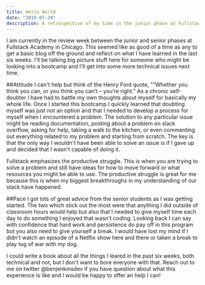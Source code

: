 ```yaml
---
title: Hello World
date: "2019-07-24"
description: A retrospective of my time in the junior phase at Fullstack Academy.
---
```


I am currently in the review week between the junior and senior phases at
Fullstack Academy in Chicago. This seemed like as good of a time as any to get
a basic blog off the ground and reflect on what I have learned in the last six
weeks. I'll be talking big picture stuff here for someone who might be looking
into a bootcamp and I'll get into some more technical issues next time.

##Attitude
I can't help but think of the Henry Ford quote, "“Whether you think you can, or
you think you can’t – you’re right.” As a chronic self-doubter I have had to
battle my own thoughts about myself for basically my whole life. Once I started
this bootcamp I quickly learned that doubting myself was just not an option and
that I needed to develop a process for myself when I encountered a problem. The
solution to any particular issue might be reading documentation, posting about a
problem on slack overflow, asking for help, taking a walk to the kitchen, or even
commenting out everything related to my problem and starting from scratch. The
key is that the only way I wouldn't have been able to solve an issue is if I gave
up and decided that I wasn't capable of doing it.

Fullstack emphasizes the productive struggle. This is when you are trying to solve
a problem and still have ideas for how to move forward or what resources you might
be able to use. The productive struggle is great for me because this is when my
biggest breakthroughs in my understanding of our stack have happened.

##Pace
I got lots of great advice from the senior students as I was getting started. The
two which stick out the most were that anything I did outside of classroom hours
would help but also that I needed to give myself time each day to do something I
enjoyed that wasn't coding. Looking back I can say with confidence that hard work
and persistence do pay off in this program but you also need to give yourself a break.
I would have lost my mind if I didn't watch an episode of a Netflix show here and
there or taken a break to play tug of war with my dog.

I could write a book about all the things I leared in the past six weeks, both
technical and not, but I don't want to bore everyone with that. Reach out to me
on twitter @benjenkinsdev if you have question about what this experience is like
and I would be happy to offer an help I can!
